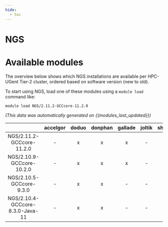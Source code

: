 ```yaml
---
hide:
  - toc
---
```


NGS
===

# Available modules


The overview below shows which NGS installations are available per HPC-UGent Tier-2 cluster, ordered based on software version (new to old).

To start using NGS, load one of these modules using a `module load` command like:

```shell
module load NGS/2.11.2-GCCcore-11.2.0
```

*(This data was automatically generated on {{modules_last_updated}})*  

| |accelgor|doduo|donphan|gallade|joltik|shinx|skitty|
| :---: | :---: | :---: | :---: | :---: | :---: | :---: | :---: |
|NGS/2.11.2-GCCcore-11.2.0|-|x|x|x|-|-|-|
|NGS/2.10.9-GCCcore-10.2.0|-|x|x|x|-|-|-|
|NGS/2.10.5-GCCcore-9.3.0|-|x|x|-|-|-|-|
|NGS/2.10.4-GCCcore-8.3.0-Java-11|-|x|x|-|-|-|-|
